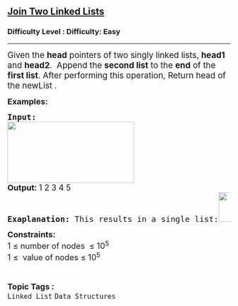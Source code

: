<h2><a href="https://www.geeksforgeeks.org/problems/join-two-linked-lists/1?page=3&category=Linked%20List&difficulty=Basic,Easy&sortBy=submissions">Join Two Linked Lists</a></h2><h3>Difficulty Level : Difficulty: Easy</h3><hr><div class="problems_problem_content__Xm_eO"><p><span style="font-size: 14pt;">Given the <strong>head</strong> pointers of two singly linked lists, <strong>head1</strong> and <strong>head2</strong>.&nbsp; Append the <strong>second list</strong> to the <strong>end</strong> of the <strong>first list</strong>. After performing this operation, Return head of the newList .</span></p>
<p><strong style="font-size: 18px;">Examples:</strong></p>
<pre><strong style="font-size: 18px;">Input:</strong><br><strong style="font-size: 18px; font-family: -apple-system, BlinkMacSystemFont, 'Segoe UI', Roboto, Oxygen, Ubuntu, Cantarell, 'Open Sans', 'Helvetica Neue', sans-serif;"><img src="https://media.geeksforgeeks.org/img-practice/prod/addEditProblem/906871/Web/Other/blobid0_1754042204.webp" width="286" height="139"><br>Output: </strong><span style="font-size: 18px; font-family: -apple-system, BlinkMacSystemFont, 'Segoe UI', Roboto, Oxygen, Ubuntu, Cantarell, 'Open Sans', 'Helvetica Neue', sans-serif;">1 2 3 4 5</span><br><span style="font-size: 18px;"><strong>Exaplanation: </strong>This results in a single list:<img src="https://media.geeksforgeeks.org/img-practice/prod/addEditProblem/906871/Web/Other/blobid2_1754043500.webp" width="268" height="67"><strong><br></strong></span></pre>
<p><span style="font-size: 18px;"><strong>Constraints:</strong><br>1 ≤ number of nodes&nbsp; ≤ 10<sup>5<br></sup>1 ≤&nbsp; value of nodes ≤ 10<sup>5</sup></span></p></div><br><p><span style=font-size:18px><strong>Topic Tags : </strong><br><code>Linked List</code>&nbsp;<code>Data Structures</code>&nbsp;